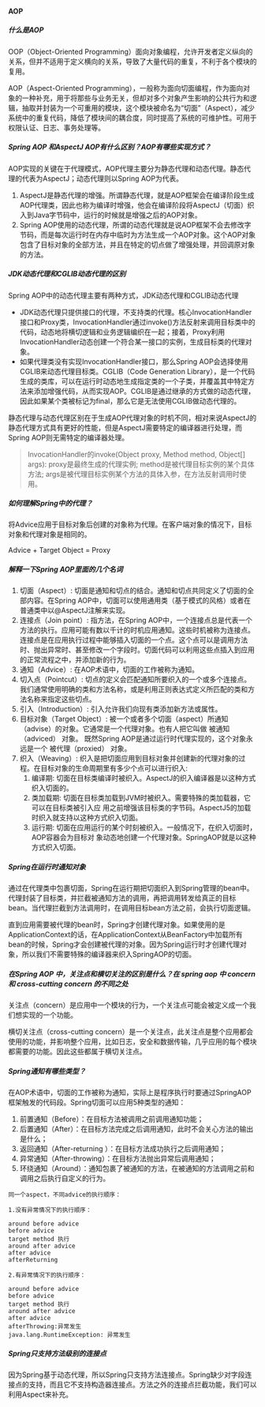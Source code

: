#### AOP
##### 什么是AOP
OOP（Object-Oriented Programming）面向对象编程，允许开发者定义纵向的关系，但并不适用于定义横向的关系，导致了大量代码的重复，不利于各个模块的复用。

AOP（Aspect-Oriented Programming），一般称为面向切面编程，作为面向对象的一种补充，用于将那些与业务无关，但却对多个对象产生影响的公共行为和逻辑，抽取并封装为一个可重用的模块，这个模块被命名为“切面”（Aspect），减少系统中的重复代码，降低了模块间的耦合度，同时提高了系统的可维护性。可用于权限认证、日志、事务处理等。

##### Spring AOP 和AspectJ AOP有什么区别？AOP有哪些实现方式？
AOP实现的关键在于代理模式，AOP代理主要分为静态代理和动态代理。静态代理的代表为AspectJ；动态代理则以Spring AOP为代表。

1. AspectJ是静态代理的增强。所谓静态代理，就是AOP框架会在编译阶段生成AOP代理类，因此也称为编译时增强，他会在编译阶段将AspectJ（切面）织入到Java字节码中，运行的时候就是增强之后的AOP对象。
2. Spring AOP使用的动态代理，所谓的动态代理就是说AOP框架不会去修改字节码，而是每次运行时在内存中临时为方法生成一个AOP对象。这个AOP对象包含了目标对象的全部方法，并且在特定的切点做了增强处理，并回调原对象的方法。

##### JDK动态代理和CGLIB动态代理的区别
Spring AOP中的动态代理主要有两种方式，JDK动态代理和CGLIB动态代理

- JDK动态代理只提供接口的代理，不支持类的代理。核心InvocationHandler接口和Proxy类，InvocationHandler通过invoke()方法反射来调用目标类中的代码，动态地将横切逻辑和业务逻辑编织在一起；接着，Proxy利用InvocationHandler动态创建一个符合某一接口的实例，生成目标类的代理对象。
- 如果代理类没有实现InvocationHandler接口，那么Spring AOP会选择使用CGLIB来动态代理目标类。CGLIB（Code Generation Library），是一个代码生成的类库，可以在运行时动态地生成指定类的一个子类，并覆盖其中特定方法来添加增强代码，从而实现AOP。CGLIB是通过继承的方式做的动态代理，因此如果某个类被标记为final，那么它是无法使用CGLIB做动态代理的。

静态代理与动态代理区别在于生成AOP代理对象的时机不同，相对来说AspectJ的静态代理方式具有更好的性能，但是AspectJ需要特定的编译器进行处理，而Spring AOP则无需特定的编译器处理。

> InvocationHandler的invoke(Object proxy, Method method, Object[] args): proxy是最终生成的代理实例; method是被代理目标实例的某个具体方法; args是被代理目标实例某个方法的具体入参，在方法反射调用时使用。

##### 如何理解Spring中的代理？
将Advice应用于目标对象后创建的对象称为代理。在客户端对象的情况下，目标对象和代理对象是相同的。

Advice + Target Object = Proxy

##### 解释一下Spring AOP里面的几个名词
1. 切面（Aspect）: 切面是通知和切点的结合。通知和切点共同定义了切面的全部内容。在Spring AOP中，切面可以使用通用类（基于模式的风格）或者在普通类中以@AspectJ注解来实现。
2. 连接点（Join point）: 指方法，在Spring AOP中，一个连接点总是代表一个方法的执行。应用可能有数以千计的时机应用通知。这些时机被称为连接点。连接点是在应用执行过程中能够插入切面的一个点。这个点可以是调用方法时、抛出异常时、甚至修改一个字段时。切面代码可以利用这些点插入到应用的正常流程之中，并添加新的行为。
3. 通知（Advice）: 在AOP术语中，切面的工作被称为通知。
4. 切入点（Pointcut）: 切点的定义会匹配通知所要织入的一个或多个连接点。我们通常使用明确的类和方法名称，或是利用正则表达式定义所匹配的类和方法名称来指定这些切点。
5. 引入（Introduction）: 引入允许我们向现有类添加新方法或属性。
6. 目标对象（Target Object）:  被一个或者多个切面（aspect）所通知（advise）的对象。它通常是一个代理对象。也有人把它叫做 被通知（adviced） 对象。 既然Spring AOP是通过运行时代理实现的，这个对象永远是一个 被代理（proxied） 对象。
7. 织入（Weaving）: 织入是把切面应用到目标对象并创建新的代理对象的过程。在目标对象的生命周期里有多少个点可以进行织入: 
    1. 编译期: 切面在目标类编译时被织入。AspectJ的织入编译器是以这种方式织入切面的。
    2. 类加载期: 切面在目标类加载到JVM时被织入。需要特殊的类加载器，它可以在目标类被引入应  用之前增强该目标类的字节码。AspectJ5的加载时织入就支持以这种方式织入切面。
    3. 运行期: 切面在应用运行的某个时刻被织入。一般情况下，在织入切面时，AOP容器会为目标对  象动态地创建一个代理对象。SpringAOP就是以这种方式织入切面。

##### Spring在运行时通知对象
通过在代理类中包裹切面，Spring在运行期把切面织入到Spring管理的bean中。代理封装了目标类，并拦截被通知方法的调用，再把调用转发给真正的目标bean。当代理拦截到方法调用时，在调用目标bean方法之前，会执行切面逻辑。

直到应用需要被代理的bean时，Spring才创建代理对象。如果使用的是ApplicationContext的话，在ApplicationContext从BeanFactory中加载所有bean的时候，Spring才会创建被代理的对象。因为Spring运行时才创建代理对象，所以我们不需要特殊的编译器来织入SpringAOP的切面。

##### 在Spring AOP 中，关注点和横切关注的区别是什么？在 spring aop 中 concern 和 cross-cutting concern 的不同之处
关注点（concern）是应用中一个模块的行为，一个关注点可能会被定义成一个我们想实现的一个功能。

横切关注点（cross-cutting concern）是一个关注点，此关注点是整个应用都会使用的功能，并影响整个应用，比如日志，安全和数据传输，几乎应用的每个模块都需要的功能。因此这些都属于横切关注点。

##### Spring通知有哪些类型？
在AOP术语中，切面的工作被称为通知，实际上是程序执行时要通过SpringAOP框架触发的代码段。Spring切面可以应用5种类型的通知：

1. 前置通知（Before）：在目标方法被调用之前调用通知功能；
2. 后置通知（After）：在目标方法完成之后调用通知，此时不会关心方法的输出是什么；
3. 返回通知（After-returning ）：在目标方法成功执行之后调用通知；
4. 异常通知（After-throwing）：在目标方法抛出异常后调用通知；
5. 环绕通知（Around）：通知包裹了被通知的方法，在被通知的方法调用之前和调用之后执行自定义的行为。

```
同一个aspect，不同advice的执行顺序：

1.没有异常情况下的执行顺序：

around before advice
before advice
target method 执行
around after advice
after advice
afterReturning

2.有异常情况下的执行顺序：

around before advice
before advice
target method 执行
around after advice
after advice
afterThrowing:异常发生
java.lang.RuntimeException: 异常发生
```

##### Spring只支持方法级别的连接点
因为Spring基于动态代理，所以Spring只支持方法连接点。Spring缺少对字段连接点的支持，而且它不支持构造器连接点。方法之外的连接点拦截功能，我们可以利用Aspect来补充。
